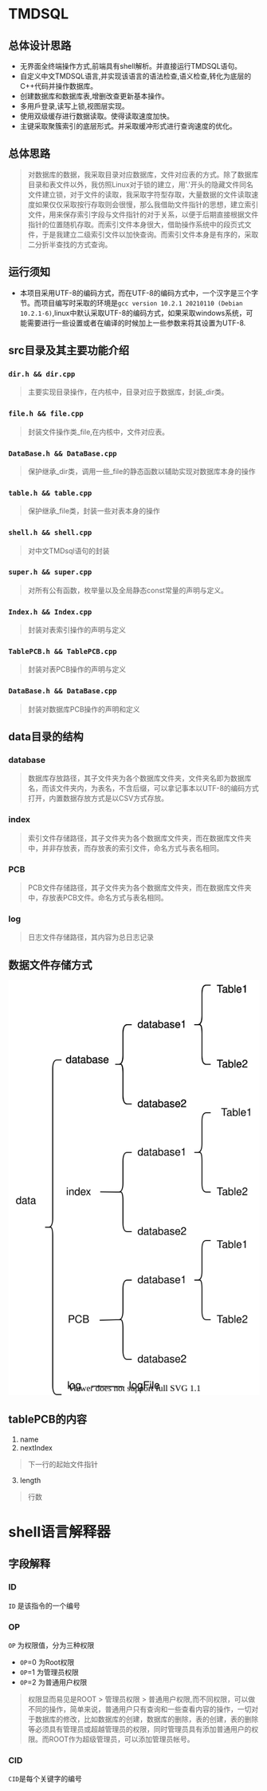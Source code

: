 # TMDSQL
## 总体设计思路
- 无界面全终端操作方式,前端具有shell解析。并直接运行TMDSQL语句。
- 自定义中文TMDSQL语言,并实现该语言的语法检查,语义检查,转化为底层的C++代码并操作数据库。
- 创建数据库和数据库表,增删改查更新基本操作。
- 多用戶登录,读写上锁,视图层实现。
- 使用双级缓存进行数据读取。使得读取速度加快。
- 主键采取聚簇索引的底层形式。并采取缓冲形式进行查询速度的优化。
## 总体思路
> 对数据库的数据，我采取目录对应数据库，文件对应表的方式。除了数据库目录和表文件以外，我仿照Linux对于锁的建立，用'.'开头的隐藏文件同名文件建立锁，对于文件的读取，我采取字符型存取，大量数据的文件读取速度如果仅仅采取按行存取则会很慢，那么我借助文件指针的思想，建立索引文件，用来保存索引字段与文件指针的对于关系，以便于后期直接根据文件指针的位置随机存取。而索引文件本身很大，借助操作系统中的段页式文件，于是我建立二级索引文件以加快查询。而索引文件本身是有序的，采取二分折半查找的方式查询。

## 运行须知
- 本项目采用UTF-8的编码方式，而在UTF-8的编码方式中，一个汉字是三个字节。而项目编写时采取的环境是`gcc version 10.2.1 20210110 (Debian 10.2.1-6)`,linux中默认采取UTF-8的编码方式，如果采取windows系统，可能需要进行一些设置或者在编译的时候加上一些参数来将其设置为UTF-8.
## src目录及其主要功能介绍
### `dir.h && dir.cpp`
  > 主要实现目录操作，在内核中，目录对应于数据库，封装_dir类。
### `file.h && file.cpp`
  > 封装文件操作类_file,在内核中，文件对应表。
### `DataBase.h && DataBase.cpp` 
  > 保护继承_dir类，调用一些_file的静态函数以辅助实现对数据库本身的操作
### `table.h && table.cpp`
  > 保护继承_file类，封装一些对表本身的操作 
### `shell.h && shell.cpp`
  > 对中文TMDsql语句的封装
### `super.h && super.cpp`
  > 对所有公有函数，枚举量以及全局静态const常量的声明与定义。
### `Index.h && Index.cpp`
  > 封装对表索引操作的声明与定义
### `TablePCB.h && TablePCB.cpp`
  > 封装对表PCB操作的声明与定义
### `DataBase.h && DataBase.cpp`
  > 封装对数据库PCB操作的声明和定义
## data目录的结构
### database
  > 数据库存放路径，其子文件夹为各个数据库文件夹，文件夹名即为数据库名，而该文件夹内，为表名，不含后缀，可以拿记事本以UTF-8的编码方式打开，内置数据存放方式是以CSV方式存放。
### index
  > 索引文件存储路径，其子文件夹为各个数据库文件夹，而在数据库文件夹中，并非存放表，而存放表的索引文件，命名方式与表名相同。
### PCB
  > PCB文件存储路径，其子文件夹为各个数据库文件夹，而在数据库文件夹中，存放表PCB文件。命名方式与表名相同。
### log
  > 日志文件存储路径，其内容为总日志记录
## 数据文件存储方式
![tree](ohter/svg/dataTree.svg)
## tablePCB的内容
1. name
2. nextIndex
  > 下一行的起始文件指针
3. length
  > 行数

# shell语言解释器
## 字段解释
### ID
`ID` 是该指令的一个编号
### OP
`OP` 为权限值，分为三种权限
- `OP`=0 为Root权限 
- `OP`=1 为管理员权限
- `OP`=2 为普通用户权限
> 权限显而易见是ROOT > 管理员权限 > 普通用户权限,而不同权限，可以做不同的操作，简单来说，普通用户只有查询和一些查看内容的操作，一切对于数据库的修改，比如数据库的创建，数据库的删除，表的创建，表的删除等必须具有管理员或超越管理员的权限，同时管理员具有添加普通用户的权限。而ROOT作为超级管理员，可以添加管理员帐号。
### CID
`CID`是每个关键字的编号

